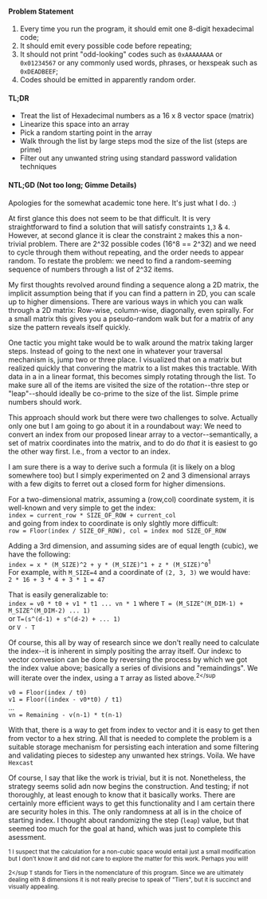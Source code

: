 
#### Problem Statement
1. Every time you run the program, it should emit one 8-digit hexadecimal code;
2. It should emit every possible code before repeating;
3. It should not print "odd-looking" codes such as `0xAAAAAAAA` or `0x01234567` or any commonly used words, phrases, or hexspeak such as `0xDEADBEEF`;
4. Codes should be emitted in apparently random order.

#### TL;DR
* Treat the list of Hexadecimal numbers as a 16 x 8 vector space (matrix)
* Linearize this space into an array
* Pick a random starting point in the array
* Walk through the list by large steps mod the size of the list (steps are prime)
* Filter out any unwanted string using standard password validation techniques

#### NTL;GD (Not too long; Gimme Details)

Apologies for the somewhat academic tone here. It's just what I do. :)

At first glance this does not seem to be that difficult. It is very straightforward to find a solution that will satisfy constraints `1`,`3` & `4`.
However, at second glance it is clear the constraint `2` makes this a non-trivial problem. There are 2^32 possible codes (16^8 == 2^32) and we need to cycle through
them without repeating, and the order needs to appear random. To restate the problem: we need to find a random-seeming sequence of numbers through a list of 2^32 items.

My first thoughts revolved around finding a sequence along a 2D matrix, the implicit assumption being that if you can find a pattern in 2D, you can scale up to higher dimensions.
There are various ways in which you can walk through a 2D matrix: Row-wise, column-wise, diagonally, even spirally. 
For a small matrix this gives you a pseudo-random walk but for a matrix of any size the pattern reveals itself quickly.


One tactic you might take would be to walk around the matrix taking larger steps. Instead of going to the next one in whatever your traversal mechanism is, jump two or three place. I visualized that on a matrix but realized quickly that convering the matrix to a list makes this tractable. With data in a in a linear format, this becomes simply rotating through the list. To make sure all of the items are visited the size of the rotation--thre step or "leap"--should ideally be co-prime to the size of the list. Simple prime numbers should work.


This approach should work but there were two challenges to solve. Actually only one but I am going to go about it in a roundabout way: We need to convert an index from our proposed linear array to a vector--semantically, a set of matrix coordinates into the matrix, and to do do _that_ it is easiest to go the other way first. I.e., from a vector to an index.

 
I am sure there is a way to derive such a formula (it is likely on a blog somewhere too) but I simply experimented on 2 and 3 dimensional arrays 
with a few digits to ferret out a closed form for higher dimensions.


For a two-dimensional matrix, assuming a (row,col) coordinate system, it is well-known and very simple to get the index:<br> 
`index = current_row * SIZE_OF_ROW + current_col`<br>
and going from index to coordinate is only slghtly more difficult:<br> 
`row = Floor(index / SIZE_OF_ROW), col = index mod SIZE_OF_ROW`


Adding a 3rd dimension, and assuming sides are of equal length (cubic), we have the following:<br>
`index = x * (M_SIZE)^2 + y * (M_SIZE)^1 + z * (M_SIZE)^0`<sup>1</sup><br>
For example, with `M_SIZE=4` and a coordinate of `(2, 3, 3)` we would have:<br>
`2 * 16 + 3 * 4 + 3 * 1 = 47`


That is easily generalizable to:<br>
`index = v0 * t0 + v1 * t1 ... vn * 1` 
where `T = (M_SIZE^(M_DIM-1) + M_SIZE^(M_DIM-2) ... 1)`<br>
or `T=(s^(d-1) + s^(d-2) + ... 1)`<br>
or `V · T `


Of course, this all by way of research since we don't really need to calculate the index--it is inherent in simply positing the array itself.
Our indexc to vector convesion can be done by reversing the process by which we got the index value above; basically a series of divisions and "remaindings". We will iterate over the index, using a `T` array as listed above.<sup>2</sup<br>

`v0 = Floor(index / t0)`<br>
`v1 = Floor((index - v0*t0) / t1)`<br>
...<br>
`vn = Remaining - v(n-1) * t(n-1)`<br>

With that, there is a way to get from index to vector and it is easy to get then from vector to a hex string. 
All that is needed to complete the problem is a suitable storage mechanism for persisting each interation and some filtering
and validating pieces to sidestep any unwanted hex strings. Voila. We have `Hexcast`


Of course, I say that like the work is trivial, but it is not. Nonetheless, the strategy seems solid adn now begins the construction.
And testing; if not thoroughly, at least enough to know that it basically works. There are certainly more efficient ways to get
this functionality and I am certain there are security holes in this. The only randomness at all is in the choice of starting index. 
I thought about randomizing the step (`leap`) value, but that seemed too much for the goal at hand, which was just to complete this asessment.



<sup>1 I suspect that the calculation for a non-cubic space would entail just a small modification but I don't know it and did not care to explore the matter for this work. Perhaps you will!</sup>


<sup>2</sup `T` stands for Tiers in the nomenclature of this program. Since we are ultimately dealing eith 8 dimensions it is not really precise to speak of "Tiers", but it is succinct and visually appealing. 



